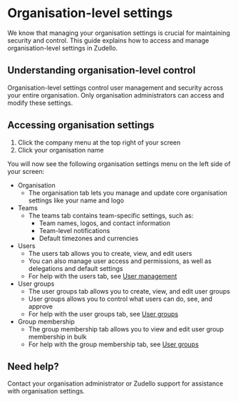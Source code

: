 # Organisation-level settings

We know that managing your organisation settings is crucial for maintaining security and control. This guide explains how to access and manage organisation-level settings in Zudello.

## Understanding organisation-level control

Organisation-level settings control user management and security across your entire organisation. Only organisation administrators can access and modify these settings.

## Accessing organisation settings

1. Click the company menu at the top right of your screen
2. Click your organisation name

You will now see the following organisation settings menu on the left side of your screen:
- Organisation
	- The organisation tab lets you manage and update core organisation settings like your name and logo
- Teams
	- The teams tab contains team-specific settings, such as:
		- Team names, logos, and contact information
		- Team-level notifications
		- Default timezones and currencies
- Users
	- The users tab allows you to create, view, and edit users
	- You can also manage user access and permissions, as well as delegations and default settings
	- For help with the users tab, see [User management](user-management.md)
- User groups
	- The user groups tab allows you to create, view, and edit user groups
	- User groups allows you to control what users can do, see, and approve
	- For help with the user groups tab, see [User groups](user-groups.md)
- Group membership
	- The group membership tab allows you to view and edit user group membership in bulk
	- For help with the group membership tab, see [User groups](user-groups.md)

## Need help?

Contact your organisation administrator or Zudello support for assistance with organisation settings.